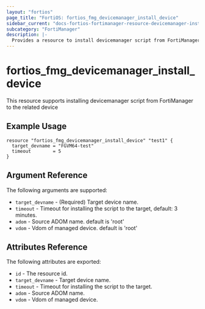 ```yaml
---
layout: "fortios"
page_title: "FortiOS: fortios_fmg_devicemanager_install_device"
sidebar_current: "docs-fortios-fortimanager-resource-devicemanager-install-device"
subcategory: "FortiManager"
description: |-
  Provides a resource to install devicemanager script from FortiManager to the related device
---
```


# fortios_fmg_devicemanager_install_device
This resource supports installing devicemanager script from FortiManager to the related device

## Example Usage
```hcl
resource "fortios_fmg_devicemanager_install_device" "test1" {
  target_devname = "FGVM64-test"
  timeout        = 5
}
```

## Argument Reference
The following arguments are supported:

* `target_devname` - (Required) Target device name.
* `timeout` - Timeout for installing the script to the target, default: 3 minutes.
* `adom` - Source ADOM name. default is 'root'
* `vdom` - Vdom of managed device. default is 'root'

## Attributes Reference
The following attributes are exported:

* `id` - The resource id.
* `target_devname` - Target device name.
* `timeout` - Timeout for installing the script to the target.
* `adom` - Source ADOM name.
* `vdom` - Vdom of managed device.
